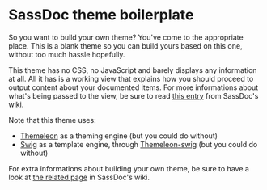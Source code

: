 # SassDoc theme boilerplate

So you want to build your own theme? You've come to the appropriate place. This is a blank theme so you can build yours based on this one, without too much hassle hopefully.

This theme has no CSS, no JavaScript and barely displays any information at all. All it has is a working view that explains how you should proceed to output content about your documented items. For more informations about what's being passed to the view, be sure to read [this entry](https://github.com/SassDoc/sassdoc/wiki/SassDoc-Data-Interface) from SassDoc's wiki.

Note that this theme uses:

* [Themeleon](https://github.com/themeleon/themeleon) as a theming engine (but you could do without)
* [Swig](http://paularmstrong.github.io/swig/) as a template engine, through [Themeleon-swig](https://github.com/themeleon/themeleon-swig) (but you could do without)

For extra informations about building your own theme, be sure to have a look at [the related page](https://github.com/SassDoc/sassdoc/wiki/Using-Your-Own-Theme) in SassDoc's wiki.

